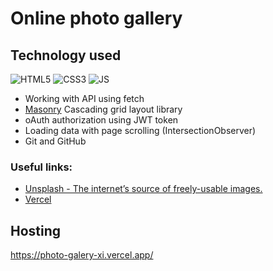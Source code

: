 # Online photo gallery 


## Technology used

![HTML5](https://img.shields.io/badge/html5-%23E34F26.svg?style=for-the-badge&logo=html5&logoColor=white)
![CSS3](https://img.shields.io/badge/css3-%231572B6.svg?style=for-the-badge&logo=css3&logoColor=white) 
![JS](https://img.shields.io/badge/JS-JavaScript-blue?style=for-the-badge&logo=js&logoColor=white)

- Working with API using fetch
- [Masonry](https://masonry.desandro.com/)
  Cascading grid layout library
- oAuth authorization using JWT token
- Loading data with page scrolling (IntersectionObserver)
- Git and GitHub

### Useful links:
- [Unsplash - The internet’s source of freely-usable images.](https://unsplash.com/)
- [Vercel](https://vercel.com/)


## Hosting
https://photo-galery-xi.vercel.app/ 


